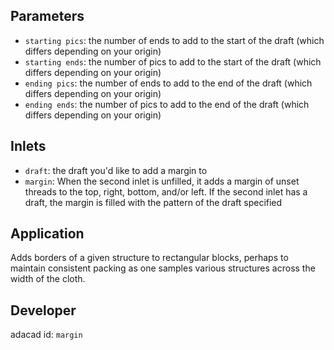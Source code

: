 

## Parameters
- `starting pics`: the number of ends to add to the start of the draft (which differs depending on your origin)
- `starting ends`:  the number of pics to add to the start of the draft (which differs depending on your origin)
- `ending pics`:  the number of ends to add to the end of the draft (which differs depending on your origin)
- `ending ends`: the number of pics to add to the end of the draft (which differs depending on your origin)

## Inlets
- `draft`: the draft you'd like to add a margin to
- `margin`: When the second inlet is unfilled, it adds a margin of unset threads to the top, right, bottom, and/or left. If the second inlet has a draft, the margin is filled with the pattern of the draft specified


## Application
Adds borders of a given structure to rectangular blocks, perhaps to maintain consistent packing as one samples various structures across the width of the cloth.

## Developer
adacad id: `margin`
